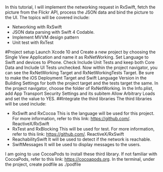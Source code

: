 In this tutorial, I will implement the networking request in RxSwift, fetch the picture from the Flickr API, process the JSON data and bind the picture to the UI. The topics will be covered include:
- Networking with RxSwift
- JSON data parsing with Swift 4 Codable.
- Implement MVVM design pattern
- Unit test with RxTest

#Project setup 
Launch Xcode 10 and Create a new project by choosing the Single View Application and name it as RxNetWorking. Set Language to Swift and devices to iPhone. Check Include Unit Tests and keep both Core Data and Include UI Tests unchecked. Now within the project navigator, you can see the RxNetWorking Target and RxNetWorkingTests Target. Be sure to make the iOS Deployment Target and Swift Language Version in the Building Settings for both the project target and the tests target the same. 
In the project navigator, choose the folder of RxNetWorking. In the Info.plist, add App Transport Security Settings and its subitem Allow Arbitrary Loads and set the value to YES.
##Integrate the third libraries
The third libraries will be used include: 
- RxSwift and RxCocoa
This is the language will be used for this project. For more information, refer to this link: https://github.com/. ReactiveX/RxSwift
- RxTest and RxBlocking
This will be used for test. For more information, refer to this link: https://github.com/. ReactiveX/RxSwift
- ReachabilitySwift
It will be used to detect if the network is reachable.
- SwiftMessages
It will be used to display messages to the users.

I am going to use CocoaPods to install these third library. If not familiar with CocoaPods, refer to this link: https://cocoapods.org. In the terminal, under the project, create  podfile as ./podfile

